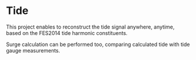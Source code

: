 # Tide
This project enables to reconstruct the tide signal anywhere, anytime, based on the FES2014 tide harmonic constituents.

Surge calculation can be performed too, comparing calculated tide with tide gauge measurements.
